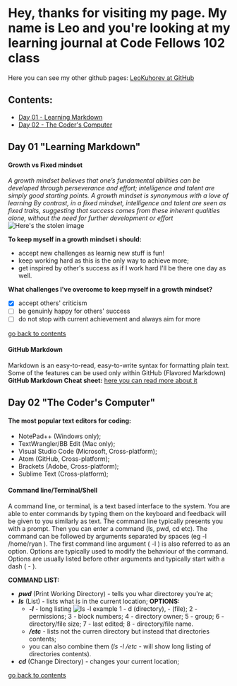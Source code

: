 # Hey, thanks for visiting my page. My name is Leo and you're looking at my learning journal at Code Fellows 102 class
Here you can see my other github pages: [LeoKuhorev at GitHub](https://leokuhorev.github.io/)

<h2 id="contents"> Contents: </h2>

- <a href="#day1">Day 01 - Learning Markdown </a>
- <a href="#day2">Day 02 - The Coder's Computer </a>

<h2 id="day1"> Day 01 "Learning Markdown" </h2>

#### Growth vs Fixed mindset
*A growth mindset believes that one’s fundamental abilities can be developed through perseverance and effort; intelligence and talent are simply good starting points. A growth mindset is synonymous with a love of learning*
*By contrast, in a fixed mindset, intelligence and talent are seen as fixed traits, suggesting that success comes from these inherent qualities alone, without the need for further development or effort*
![Here's the stolen image](https://3kllhk1ibq34qk6sp3bhtox1-wpengine.netdna-ssl.com/wp-content/uploads/NewGrowthMindset2.png)

**To keep myself in a growth mindset i should:**
- accept new challenges as learnig new stuff is fun!
- keep working hard as this is the only way to achieve more;
- get inspired by other's success as if I work hard I'll be there one day as well.

**What challenges I've overcome to keep myself in a growth mindset?**
- [x] accept others' criticism
- [ ] be genuinly happy for others' success
- [ ] do not stop with current achievement and always aim for more

<a href="#contents">go back to contents </a>

#### GitHub Markdown
Markdown is an easy-to-read, easy-to-write syntax for formatting plain text. Some of the features can be used only within GitHub (Flavored Markdown)
**GitHub Markdown Cheat sheet:**
[here you can read more about it](https://help.github.com/en/articles/basic-writing-and-formatting-syntax)

<h2 id="day2"> Day 02 "The Coder's Computer" </h2>

#### The most popular text editors for coding:
- NotePad++ (Windows only);
- TextWrangler/BB Edit (Mac only);
- Visual Studio Code (Microsoft, Cross-platform);
- Atom (GitHub, Cross-platform);
- Brackets (Adobe, Cross-platform);
- Sublime Text (Cross-platform);

#### Command line/Terminal/Shell
A command line, or terminal, is a text based interface to the system. You are able to enter commands by typing them on the keyboard and feedback will be given to you similarly as text.
The command line typically presents you with a prompt. Then you can enter a command (ls, pwd, cd etc). The command can be followed by arguments separated by spaces (eg -l /home/ryan ). The first command line argument ( -l ) is also referred to as an option. Options are typically used to modify the behaviour of the command. Options are usually listed before other arguments and typically start with a dash ( - ). 

**COMMAND LIST:**
- **_pwd_** (Print Working Directory) - tells you whar directorey you're at;
- **_ls_** (List) - lists what is in the current location;
     **OPTIONS:**
    - **_-l_** - long listing
    ![ls -l example](https://lh3.googleusercontent.com/_4bL8WTjZS-AqdSAq0x2_eidN5oxmewQMzxOsefbdQmycObOC316nMb1G8ktz31AAz8Zk6NQ2oB0DVq1jAz1_jcWH4Kf4SM6KqsNWRq79wlFj-XQ9P3i2oi1S4egwa2pC9A7mhZI8SJ_wxh6vrLBWyNKKa1v3GvVGvGB6N9Ijf1nh4T2njdN_8o4_m0tTi2ARFP5s6DcakENwqhvwkZiXvO8Jh2jC6PrjIgfv3L0lu_yyD7BXV0UbUuN2bmt1heYgDbKRUrLyre2GLOm_RG1yfRvXAWmQuESUFAYZ2vyQOsT_RUyvc9kQnI_2Bfu7T2rPieuvf7lOncbYSZg98uiMmgnUzrAmqnxsMkZg4Ed9qMv3Xf6ll2icKwXax_0RqAaUSAKvD1_0DEv8PDvqz1FXILg3mkrKRxLGB-2GoaUJfr_xJhfpyHem5oyR4qyo5pFJ4f3ms_FT1uP3sAASjYrzsJuGL1GljB7A6Xdp3bNW8oeDJO1zoXO77ibBfnATobN_Thq7WUg87PogxtI733oi317wuDiC-MsXxE8IdOjEFDB2SX6APbN9aqgPR8ju8rt8oedvWqaws7bBh_9ZDXmhoSVkNyJWvVLB0cqfY8s8qL4282fcUS2S6eD5wqgT0Aj7HEiDzr1_ebCvXWw-bJ6dpwFGLFWP9K_6_2Osbjvv03HaGXlrdbRwKgD00F2tP6GRa7uUYVLuFX_aBELPXNzRLhhVA=w1167-h261-no)
    1 - d (directory), - (file);
    2 - permissions;
    3 - block numbers;
    4 - directory owner;
    5 - group;
    6 - directory/file size;
    7 - last edited;
    8 - directory/file name.
    - **_/etc_** - lists not the curren directory but instead that directories contents;
    - you can also combine them (_ls -l /etc_ - will show long listing of directories contents).
- **_cd_** (Change Directory) - changes your current location;


<a href="#contents">go back to contents </a>
